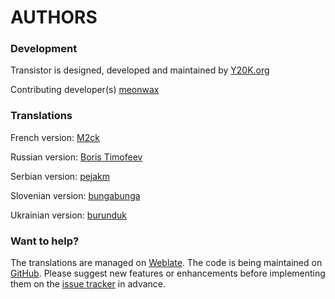 AUTHORS
=======

### Development
Transistor is designed, developed and maintained by [Y20K.org](http://www.y20k.org/)

Contributing developer(s)
[meonwax](https://github.com/meonwax) 

### Translations
French version:  [M2ck](https://github.com/M2ck)

Russian version: [Boris Timofeev](https://github.com/btimofeev)

Serbian version: [pejakm](https://github.com/pejakm)

Slovenian version: [bungabunga](https://github.com/bungabunga)

Ukrainian version: [burunduk](https://github.com/burunduk) 

### Want to help?
The translations are managed on [Weblate](https://hosted.weblate.org/projects/transistor/strings/). The code is being maintained on [GitHub](https://github.com/y20k/transistor). Please suggest new features or enhancements before implementing them on the [issue tracker](https://github.com/y20k/transistor/issues) in advance.
